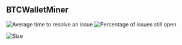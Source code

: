 ## BTCWalletMiner

![Average time to resolve an issue](http://isitmaintained.com/badge/resolution/schwaaaa/BTCWalletMiner.svg)
![Percentage of issues still open](http://isitmaintained.com/badge/open/schwaaaa/BTCWalletMiner.svg)

![Size](https://img.shields.io/github/languages/code-size/schwaaaa/BTCWalletMiner?style=for-the-badge)
